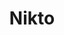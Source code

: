 ---
title: "Nikto"
description: "Learn how to use Nikto for web server scanning and vulnerability detection."
icon: "code"
draft: false
---